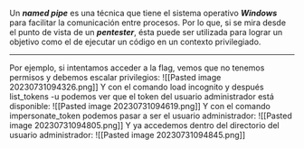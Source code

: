 Un _**named pipe**_ es una técnica que tiene el sistema operativo _**Windows**_ para facilitar la comunicación entre procesos. Por lo que, si se mira desde el punto de vista de un _**pentester**_, ésta puede ser utilizada para lograr un objetivo como el de ejecutar un código en un contexto privilegiado.

--------------------

Por ejemplo, si intentamos acceder a la flag, vemos que no tenemos permisos y debemos escalar privilegios:
![[Pasted image 20230731094326.png]]
Y con el comando load incognito y después list_tokens -u podemos ver que el token del usuario administrador está disponible:
![[Pasted image 20230731094619.png]]
Y con el comando impersonate_token podemos pasar a ser el usuario administrador:
![[Pasted image 20230731094805.png]]
Y ya accedemos dentro del directorio del usuario administrador:
![[Pasted image 20230731094845.png]]
